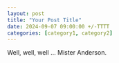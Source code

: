 ```yaml
---
layout: post
title: "Your Post Title"
date: 2024-09-07 09:00:00 +/-TTTT
categories: [category1, category2]
---
```


Well, well, well ... Mister Anderson.